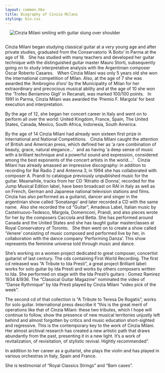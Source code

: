 ```yaml
---
layout: common.hbs
title: Biography of Cinzia Milani
styling: bio.css
---
```


<img src="/img/cinzia-milani.jpg" alt="Cinzia Milani smiling with guitar slung over shoulder" class="w3-image w3-left" style="padding: 0 15px 15px 15px"/>

Cinzia Milani began studying classical guitar at a very young age and after private studies, graduated from the Conservatorio ‘A Boito’ in Parma at the age of 18.
 
She has studied with many teachers and developed her guitar technique with the distinguished guitar master Mauro Storti, subsequently going on to study interpretative analysis with the Argentinian composer Oscar Roberto Casares.
 
When Cinzia Milani was only 5 years old she won the international competition of Milan. Also, at the age of 7 she was awarded the ‘Ambrogino d’oro’ by the Municipality of Milan for her extraordinary and precocious musical ability and at the age of 10 she won the ‘Trofeo Beniamino Gigli’ in Recanati, was marked 100/100 points.
 
In 1991 in Parma, Cinzia Milani was awarded the ‘Premio F. Margola’ for best execution and interpretation.

By the age of 12, she began her concert career in Italy and went on to perform all over the world: United Kingdom, France, Spain, The United States, Canada, Mexico, South Africa, Indonesia, South America. 

By the age of 14 Cinzia Milani had already won sixteen first prize in International and National Competitions.
 
Cinzia Milani caught the attention of British and American press, which defined her as ‘a rare combination of beauty, grace, natural elegance…’  and as having ‘a deep sense of music with a brilliant technique and a powerful sound and expression, considered among the best exponents of the concert artists in the world….’
 
Cinzia Milani has already amassed an impressive discography: in addition to recording for Rai Radio 2 and Antenna 3, in 1994 she has collaborated with composer A. Prandi to catalogue previously unpublished music for the guitar. Meanwhile, tracks from her CD ‘Ritratto di Donna’, recorded for the Jump Musical Edition label, have been broadcast on RAI in Italy as well as on French, German and Japanese national television stations and films.
 
Cinzia has also performed as a guitarist, dancer and singer in the argentinian show called ‘Sonatango’ and later recorded a CD with the same name. 
Also she recorded the cd “Guitar”, Amadeus Label, Italian music by Castelnuovo-Tedesco, Margola, Domeniconi, Prandi, and also pieces wrote for her by the composers Cacciola and Betta.
She has performed around Canada and the United States and she has taught guitar masterclasses at Royal Conservatory of Toronto.
 
She then went on to create a show called ‘Venere’ consisting of music composed and performed live by her, in collaboration with the dance company ‘Performing Danza’. This show represents the feminine universe told through music and dance.

She’s working on a women project dedicated to great composer, concertist guitarist of last century. The cds containing First World Recording.
The first cd released was “A Tribute to Ida Presti”, a great project Brilliant label: works for solo guitar by Ida Presti and works by others composers written to Ida. She performed on stage with the Ida Presti’s guitars : Gomez Ramirez 1934 &1936.
The “Classical Guitar Magazine” nominated the video of “Danse Rythmique” by Ida Presti played by Cinzia Milani “video pick of the week”.

The second cd of that collection is “A Tribute to Teresa De Rogatis”, works for solo guitar.
International press describe it “this is the great merit of operations like that of Cinzia Milani: these two tributes, which I hope will continue to follow, show the presence of new musical territories unjustly left behind and almost forgotten by critics and music education short-sighted and regressive. This is the contemporary key to the work of Cinzia Milani. Her almost archival research has created a new artistic path that draws abundantly from the past, presenting it in a new light. It’s a work of revitalization, of revisitation, of stylistic revival. Hightly recommended”.

In addition to her career as a guitarist, she plays the violin and has played in various orchestras in Italy, Spain and France.

She is testimonial of “Royal Classics Strings” and “Bam cases”.

